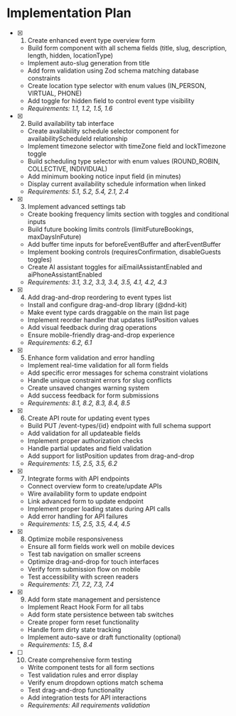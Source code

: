 # Implementation Plan

- [x] 1. Create enhanced event type overview form

  - Build form component with all schema fields (title, slug, description, length, hidden, locationType)
  - Implement auto-slug generation from title
  - Add form validation using Zod schema matching database constraints
  - Create location type selector with enum values (IN_PERSON, VIRTUAL, PHONE)
  - Add toggle for hidden field to control event type visibility
  - _Requirements: 1.1, 1.2, 1.5, 1.6_

- [x] 2. Build availability tab interface

  - Create availability schedule selector component for availabilityScheduleId relationship
  - Implement timezone selector with timeZone field and lockTimezone toggle
  - Build scheduling type selector with enum values (ROUND_ROBIN, COLLECTIVE, INDIVIDUAL)
  - Add minimum booking notice input field (in minutes)
  - Display current availability schedule information when linked
  - _Requirements: 5.1, 5.2, 5.4, 2.1, 2.4_

- [x] 3. Implement advanced settings tab

  - Create booking frequency limits section with toggles and conditional inputs
  - Build future booking limits controls (limitFutureBookings, maxDaysInFuture)
  - Add buffer time inputs for beforeEventBuffer and afterEventBuffer
  - Implement booking controls (requiresConfirmation, disableGuests toggles)
  - Create AI assistant toggles for aiEmailAssistantEnabled and aiPhoneAssistantEnabled
  - _Requirements: 3.1, 3.2, 3.3, 3.4, 3.5, 4.1, 4.2, 4.3_

- [x] 4. Add drag-and-drop reordering to event types list

  - Install and configure drag-and-drop library (@dnd-kit)
  - Make event type cards draggable on the main list page
  - Implement reorder handler that updates listPosition values
  - Add visual feedback during drag operations
  - Ensure mobile-friendly drag-and-drop experience
  - _Requirements: 6.2, 6.1_

- [x] 5. Enhance form validation and error handling

  - Implement real-time validation for all form fields
  - Add specific error messages for schema constraint violations
  - Handle unique constraint errors for slug conflicts
  - Create unsaved changes warning system
  - Add success feedback for form submissions
  - _Requirements: 8.1, 8.2, 8.3, 8.4, 8.5_

- [x] 6. Create API route for updating event types

  - Build PUT /event-types/{id} endpoint with full schema support
  - Add validation for all updateable fields
  - Implement proper authorization checks
  - Handle partial updates and field validation
  - Add support for listPosition updates from drag-and-drop
  - _Requirements: 1.5, 2.5, 3.5, 6.2_

- [x] 7. Integrate forms with API endpoints

  - Connect overview form to create/update APIs
  - Wire availability form to update endpoint
  - Link advanced form to update endpoint
  - Implement proper loading states during API calls
  - Add error handling for API failures
  - _Requirements: 1.5, 2.5, 3.5, 4.4, 4.5_

- [x] 8. Optimize mobile responsiveness

  - Ensure all form fields work well on mobile devices
  - Test tab navigation on smaller screens
  - Optimize drag-and-drop for touch interfaces
  - Verify form submission flow on mobile
  - Test accessibility with screen readers
  - _Requirements: 7.1, 7.2, 7.3, 7.4_

- [x] 9. Add form state management and persistence

  - Implement React Hook Form for all tabs
  - Add form state persistence between tab switches
  - Create proper form reset functionality
  - Handle form dirty state tracking
  - Implement auto-save or draft functionality (optional)
  - _Requirements: 1.5, 8.4_

- [ ] 10. Create comprehensive form testing
  - Write component tests for all form sections
  - Test validation rules and error display
  - Verify enum dropdown options match schema
  - Test drag-and-drop functionality
  - Add integration tests for API interactions
  - _Requirements: All requirements validation_
